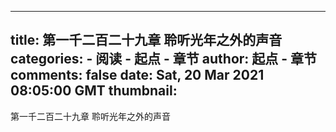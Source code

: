 
---
title: 第一千二百二十九章 聆听光年之外的声音
categories: 
    - 阅读
    - 起点 - 章节
author: 起点 - 章节
comments: false
date: Sat, 20 Mar 2021 08:05:00 GMT
thumbnail: 
---

<div>   
第一千二百二十九章 聆听光年之外的声音  
</div>
            